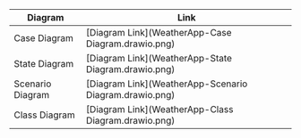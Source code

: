 | Diagram | Link |
| ------------- | ------------- |
| Case Diagram | [Diagram Link](WeatherApp-Case Diagram.drawio.png) |
| State Diagram | [Diagram Link](WeatherApp-State Diagram.drawio.png)  |
| Scenario Diagram | [Diagram Link](WeatherApp-Scenario Diagram.drawio.png)  |
| Class Diagram | [Diagram Link](WeatherApp-Class Diagram.drawio.png)  |